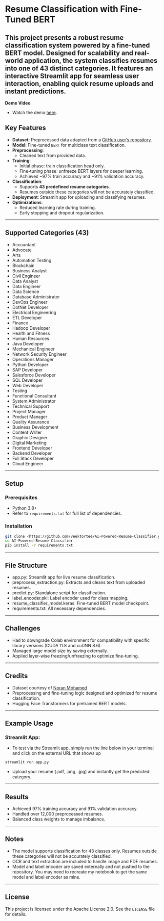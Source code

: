 # Resume Classification with Fine-Tuned BERT

This project presents a robust resume classification system powered by a fine-tuned BERT model. Designed for scalability and real-world application, the system classifies resumes into one of 43 distinct categories. It features an interactive Streamlit app for seamless user interaction, enabling quick resume uploads and instant predictions.
---

**Demo Video**
- Watch the demo [here](https://www.youtube.com/watch?v=ZmNpgDxqivc).

## Key Features
- **Dataset**: Preprocessed data adapted from a [GitHub user’s repository](https://github.com/noran-mohamed/Resume-Classification-Dataset).  
- **Model**: Fine-tuned `BERT` for multiclass text classification.  
- **Preprocessing**:  
  - Cleaned text from provided data.  
- **Training**:  
  - Initial phase: train classification head only.  
  - Fine-tuning phase: unfreeze BERT layers for deeper learning.  
  - Achieved ~97% train accuracy and ~91% validation accuracy.  
- **Classification**:  
  - Supports **43 predefined resume categories**.  
  - Resumes outside these categories will not be accurately classified.  
- **Deployment**: Streamlit app for uploading and classifying resumes.  
- **Optimizations**:  
  - Reduced learning rate during training.  
  - Early stopping and dropout regularization.  

---

## Supported Categories (43)
- Accountant  
- Advocate  
- Arts  
- Automation Testing  
- Blockchain  
- Business Analyst  
- Civil Engineer  
- Data Analyst  
- Data Engineer  
- Data Science  
- Database Administrator  
- DevOps Engineer  
- DotNet Developer  
- Electrical Engineering  
- ETL Developer  
- Finance  
- Hadoop Developer  
- Health and Fitness  
- Human Resources  
- Java Developer  
- Mechanical Engineer  
- Network Security Engineer  
- Operations Manager  
- Python Developer  
- SAP Developer  
- Salesforce Developer  
- SQL Developer  
- Web Developer  
- Testing  
- Functional Consultant  
- System Administrator  
- Technical Support  
- Project Manager  
- Product Manager  
- Quality Assurance  
- Business Development  
- Content Writer  
- Graphic Designer  
- Digital Marketing  
- Frontend Developer  
- Backend Developer  
- Full Stack Developer  
- Cloud Engineer  

---

## Setup
### Prerequisites
- Python 3.8+
- Refer to `requirements.txt` for full list of dependencies.

### Installation
```bash
git clone <https://github.com/veektortee/AI-Powered-Resume-Classifier.git>
cd AI-Powered-Resume-Classifier
pip install -r requirements.txt
```
---

## File Structure
- app.py: Streamlit app for live resume classification.
-	preprocess_extraction.py: Extracts and cleans text from uploaded resumes.
-	predict.py: Standalone script for classification.
- label_encoder.pkl: Label encoder used for class mapping.
-	resume_classifier_model.keras: Fine-tuned BERT model checkpoint.
-	requirements.txt: All necessary dependencies.

---

## Challenges
- Had to downgrade Colab environment for compatibility with specific library versions (CUDA 11.8 and cuDNN 8.6).
- Managed large model size by saving externally.
- Applied layer-wise freezing/unfreezing to optimize fine-tuning.

---

## Credits
- Dataset courtesy of [Noran Mohamed](https://github.com/noran-mohamed/Resume-Classification-Dataset)
- Preprocessing and fine-tuning logic designed and optimized for resume classification.
- Hugging Face Transformers for pretrained BERT models.

---

## Example Usage
### Streamlit App:
- To test via the Streamlit app, simply run the line below in your terminal and click on the external URL that shows up
```bash
streamlit run app.py
```
- Upload your resume (.pdf, .png, .jpg) and instantly get the predicted category.

---

## Results
- Achieved 97% training accuracy and 91% validation accuracy.
- Handled over 12,000 preprocessed resumes.
- Balanced class weights to manage imbalance.

---

## Notes
- The model supports classification for 43 classes only. Resumes outside these categories will not be accurately classified.
- OCR and text extraction are included to handle image and PDF resumes.
- Model and label encoder are saved externally and not pushed to the repository. You may need to recreate my notebook to get the same model and label encoder as mine.

---

## License

This project is licensed under the Apache License 2.0. See the `LICENSE` file for details.

